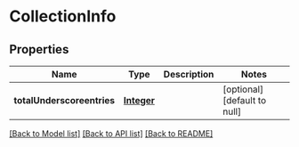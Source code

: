 # CollectionInfo
## Properties

Name | Type | Description | Notes
------------ | ------------- | ------------- | -------------
**totalUnderscoreentries** | [**Integer**](integer.md) |  | [optional] [default to null]

[[Back to Model list]](../README.md#documentation-for-models) [[Back to API list]](../README.md#documentation-for-api-endpoints) [[Back to README]](../README.md)


